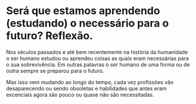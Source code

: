 # Será que estamos aprendendo (estudando) o necessário para o futuro? Reflexão.

Nos séculos passados e até bem recentemente na história da humanidade o ser humano estudou ou aprendeu coisas as quais eram necessárias para o sua sobrevivência. Em outras palavras o ser humano de uma forma ou de outra sempre se preparou para o futuro.

Mas isso vem mudando ao longo do tempo, cada vez profissões vão desaparecendo ou sendo obsoletas e habilidades que antes eram excenciais agora são pouco ou quase não são necessitadas.



